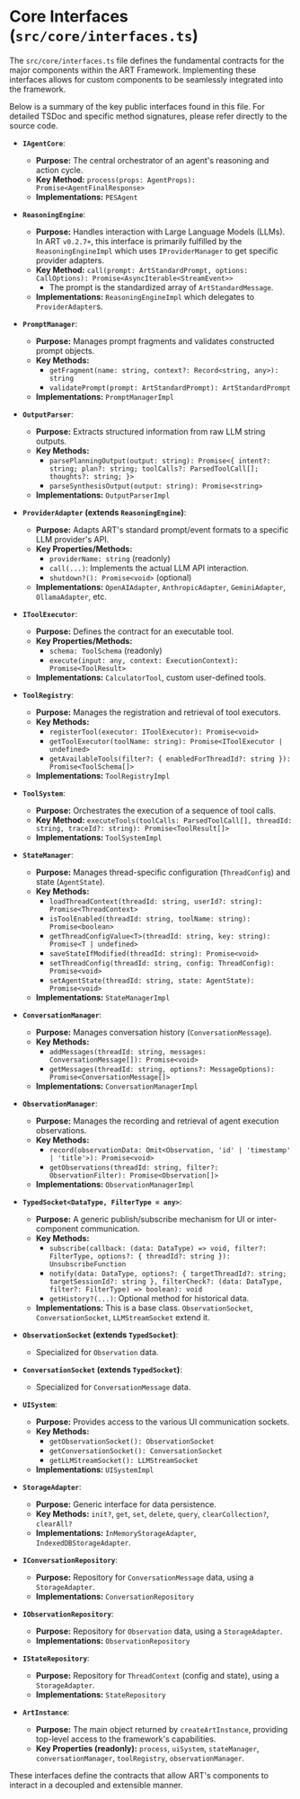 # Core Interfaces (`src/core/interfaces.ts`)

The `src/core/interfaces.ts` file defines the fundamental contracts for the major components within the ART Framework. Implementing these interfaces allows for custom components to be seamlessly integrated into the framework.

Below is a summary of the key public interfaces found in this file. For detailed TSDoc and specific method signatures, please refer directly to the source code.

*   **`IAgentCore`**:
    *   **Purpose:** The central orchestrator of an agent's reasoning and action cycle.
    *   **Key Method:** `process(props: AgentProps): Promise<AgentFinalResponse>`
    *   **Implementations:** `PESAgent`

*   **`ReasoningEngine`**:
    *   **Purpose:** Handles interaction with Large Language Models (LLMs). In ART `v0.2.7+`, this interface is primarily fulfilled by the `ReasoningEngineImpl` which uses `IProviderManager` to get specific provider adapters.
    *   **Key Method:** `call(prompt: ArtStandardPrompt, options: CallOptions): Promise<AsyncIterable<StreamEvent>>`
        *   The prompt is the standardized array of `ArtStandardMessage`.
    *   **Implementations:** `ReasoningEngineImpl` which delegates to `ProviderAdapter`s.

*   **`PromptManager`**:
    *   **Purpose:** Manages prompt fragments and validates constructed prompt objects.
    *   **Key Methods:**
        *   `getFragment(name: string, context?: Record<string, any>): string`
        *   `validatePrompt(prompt: ArtStandardPrompt): ArtStandardPrompt`
    *   **Implementations:** `PromptManagerImpl`

*   **`OutputParser`**:
    *   **Purpose:** Extracts structured information from raw LLM string outputs.
    *   **Key Methods:**
        *   `parsePlanningOutput(output: string): Promise<{ intent?: string; plan?: string; toolCalls?: ParsedToolCall[]; thoughts?: string; }>`
        *   `parseSynthesisOutput(output: string): Promise<string>`
    *   **Implementations:** `OutputParserImpl`

*   **`ProviderAdapter` (extends `ReasoningEngine`)**:
    *   **Purpose:** Adapts ART's standard prompt/event formats to a specific LLM provider's API.
    *   **Key Properties/Methods:**
        *   `providerName: string` (readonly)
        *   `call(...)`: Implements the actual LLM API interaction.
        *   `shutdown?(): Promise<void>` (optional)
    *   **Implementations:** `OpenAIAdapter`, `AnthropicAdapter`, `GeminiAdapter`, `OllamaAdapter`, etc.

*   **`IToolExecutor`**:
    *   **Purpose:** Defines the contract for an executable tool.
    *   **Key Properties/Methods:**
        *   `schema: ToolSchema` (readonly)
        *   `execute(input: any, context: ExecutionContext): Promise<ToolResult>`
    *   **Implementations:** `CalculatorTool`, custom user-defined tools.

*   **`ToolRegistry`**:
    *   **Purpose:** Manages the registration and retrieval of tool executors.
    *   **Key Methods:**
        *   `registerTool(executor: IToolExecutor): Promise<void>`
        *   `getToolExecutor(toolName: string): Promise<IToolExecutor | undefined>`
        *   `getAvailableTools(filter?: { enabledForThreadId?: string }): Promise<ToolSchema[]>`
    *   **Implementations:** `ToolRegistryImpl`

*   **`ToolSystem`**:
    *   **Purpose:** Orchestrates the execution of a sequence of tool calls.
    *   **Key Method:** `executeTools(toolCalls: ParsedToolCall[], threadId: string, traceId?: string): Promise<ToolResult[]>`
    *   **Implementations:** `ToolSystemImpl`

*   **`StateManager`**:
    *   **Purpose:** Manages thread-specific configuration (`ThreadConfig`) and state (`AgentState`).
    *   **Key Methods:**
        *   `loadThreadContext(threadId: string, userId?: string): Promise<ThreadContext>`
        *   `isToolEnabled(threadId: string, toolName: string): Promise<boolean>`
        *   `getThreadConfigValue<T>(threadId: string, key: string): Promise<T | undefined>`
        *   `saveStateIfModified(threadId: string): Promise<void>`
        *   `setThreadConfig(threadId: string, config: ThreadConfig): Promise<void>`
        *   `setAgentState(threadId: string, state: AgentState): Promise<void>`
    *   **Implementations:** `StateManagerImpl`

*   **`ConversationManager`**:
    *   **Purpose:** Manages conversation history (`ConversationMessage`).
    *   **Key Methods:**
        *   `addMessages(threadId: string, messages: ConversationMessage[]): Promise<void>`
        *   `getMessages(threadId: string, options?: MessageOptions): Promise<ConversationMessage[]>`
    *   **Implementations:** `ConversationManagerImpl`

*   **`ObservationManager`**:
    *   **Purpose:** Manages the recording and retrieval of agent execution observations.
    *   **Key Methods:**
        *   `record(observationData: Omit<Observation, 'id' | 'timestamp' | 'title'>): Promise<void>`
        *   `getObservations(threadId: string, filter?: ObservationFilter): Promise<Observation[]>`
    *   **Implementations:** `ObservationManagerImpl`

*   **`TypedSocket<DataType, FilterType = any>`**:
    *   **Purpose:** A generic publish/subscribe mechanism for UI or inter-component communication.
    *   **Key Methods:**
        *   `subscribe(callback: (data: DataType) => void, filter?: FilterType, options?: { threadId?: string }): UnsubscribeFunction`
        *   `notify(data: DataType, options?: { targetThreadId?: string; targetSessionId?: string }, filterCheck?: (data: DataType, filter?: FilterType) => boolean): void`
        *   `getHistory?(...)`: Optional method for historical data.
    *   **Implementations:** This is a base class. `ObservationSocket`, `ConversationSocket`, `LLMStreamSocket` extend it.

*   **`ObservationSocket` (extends `TypedSocket`)**:
    *   Specialized for `Observation` data.

*   **`ConversationSocket` (extends `TypedSocket`)**:
    *   Specialized for `ConversationMessage` data.

*   **`UISystem`**:
    *   **Purpose:** Provides access to the various UI communication sockets.
    *   **Key Methods:**
        *   `getObservationSocket(): ObservationSocket`
        *   `getConversationSocket(): ConversationSocket`
        *   `getLLMStreamSocket(): LLMStreamSocket`
    *   **Implementations:** `UISystemImpl`

*   **`StorageAdapter`**:
    *   **Purpose:** Generic interface for data persistence.
    *   **Key Methods:** `init?`, `get`, `set`, `delete`, `query`, `clearCollection?`, `clearAll?`
    *   **Implementations:** `InMemoryStorageAdapter`, `IndexedDBStorageAdapter`.

*   **`IConversationRepository`**:
    *   **Purpose:** Repository for `ConversationMessage` data, using a `StorageAdapter`.
    *   **Implementations:** `ConversationRepository`

*   **`IObservationRepository`**:
    *   **Purpose:** Repository for `Observation` data, using a `StorageAdapter`.
    *   **Implementations:** `ObservationRepository`

*   **`IStateRepository`**:
    *   **Purpose:** Repository for `ThreadContext` (config and state), using a `StorageAdapter`.
    *   **Implementations:** `StateRepository`

*   **`ArtInstance`**:
    *   **Purpose:** The main object returned by `createArtInstance`, providing top-level access to the framework's capabilities.
    *   **Key Properties (readonly):** `process`, `uiSystem`, `stateManager`, `conversationManager`, `toolRegistry`, `observationManager`.

These interfaces define the contracts that allow ART's components to interact in a decoupled and extensible manner.